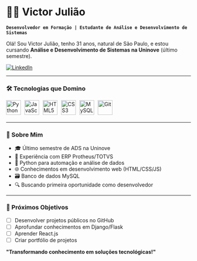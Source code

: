 # 👨‍💻 Victor Julião  
**`Desenvolvedor em Formação | Estudante de Análise e Desenvolvimento de Sistemas`**  

Olá! Sou Victor Julião, tenho 31 anos, natural de São Paulo, e estou cursando **Análise e Desenvolvimento de Sistemas na Uninove** (último semestre).  

<p align="left">
  <a href="https://www.linkedin.com/in/victor-juli%C3%A3o-12772421b/" target="_blank">
    <img src="https://img.shields.io/badge/-LinkedIn-%230077B5?style=for-the-badge&logo=linkedin&logoColor=white" alt="LinkedIn">
  </a>
</p>

---

### 🛠️ Tecnologias que Domino
<div style="display: flex; flex-wrap: wrap; gap: 10px; align-items: center; margin-bottom: 20px;">
  <img alt="Python" title="Python" width="40px" src="https://cdn.jsdelivr.net/gh/devicons/devicon/icons/python/python-original.svg" />
  <img alt="JavaScript" title="JavaScript" width="40px" src="https://cdn.jsdelivr.net/gh/devicons/devicon/icons/javascript/javascript-original.svg" />
  <img alt="HTML5" title="HTML5" width="40px" src="https://cdn.jsdelivr.net/gh/devicons/devicon/icons/html5/html5-original.svg" />
  <img alt="CSS3" title="CSS3" width="40px" src="https://cdn.jsdelivr.net/gh/devicons/devicon/icons/css3/css3-original.svg" />
  <img alt="MySQL" title="MySQL" width="40px" src="https://cdn.jsdelivr.net/gh/devicons/devicon/icons/mysql/mysql-original.svg" />
  <img alt="Git" title="Git" width="40px" src="https://cdn.jsdelivr.net/gh/devicons/devicon/icons/git/git-original.svg" />
</div>

---

### 📌 Sobre Mim
- 🎓 Último semestre de ADS na Uninove
- 💼 Experiência com ERP Protheus/TOTVS
- 🐍 Python para automação e análise de dados
- 🌐 Conhecimentos em desenvolvimento web (HTML/CSS/JS)
- 🗃️ Banco de dados MySQL
- 🔍 Buscando primeira oportunidade como desenvolvedor

---

### 🚀 Próximos Objetivos
- [ ] Desenvolver projetos públicos no GitHub
- [ ] Aprofundar conhecimentos em Django/Flask
- [ ] Aprender React.js
- [ ] Criar portfólio de projetos

**"Transformando conhecimento em soluções tecnológicas!"**  

